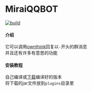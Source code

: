 # MiraiQQBOT
[![build](https://github.com/493505110/MiraiQQBOT/actions/workflows/main.yml/badge.svg)](https://github.com/493505110/MiraiQQBOT/actions)
#### 介绍
它可以调用[ownthink](https://console.ownthink.com)回复以`-`开头的群消息   
并且还有许多有意思的功能

#### 安装教程
自己编译或[下载](https://github.com/493505110/MiraiQQBOT/releases)编译好的版本   
将下载的jar文件放到`plugins`目录里
